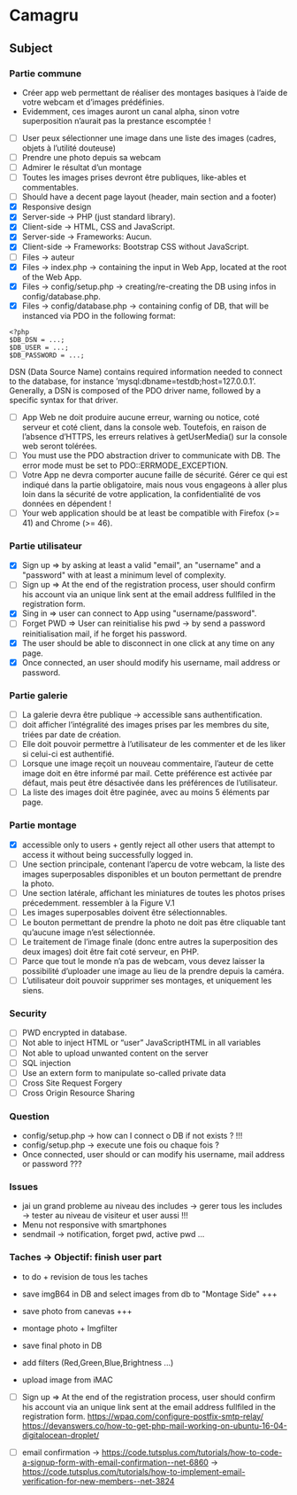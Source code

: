 # Camagru

## Subject

### Partie commune
- Créer app web permettant de réaliser des montages basiques à l’aide de votre webcam et d’images prédéfinies.
- Evidemment, ces images auront un canal alpha, sinon votre superposition n’aurait pas la prestance escomptée !

- [ ] User peux sélectionner une image dans une liste des images (cadres, objets à l’utilité douteuse)
- [ ] Prendre une photo depuis sa webcam
- [ ] Admirer le résultat d’un montage
- [ ] Toutes les images prises devront être publiques, like-ables et commentables.
- [ ] Should have a decent page layout (header, main section and a footer)
- [x] Responsive design
- [x] Server-side -> PHP (just standard library).
- [x] Client-side -> HTML, CSS and JavaScript.
- [x] Server-side -> Frameworks: Aucun. 
- [x] Client-side -> Frameworks: Bootstrap CSS without JavaScript.
- [ ] Files -> auteur
- [x] Files -> index.php -> containing the input in Web App, located at the root of the Web App.
- [x] Files -> config/setup.php -> creating/re-creating the DB using infos in config/database.php.
- [x] Files -> config/database.php -> containing config of DB, that will be instanced via PDO in the following format:
```
<?php
$DB_DSN = ...;
$DB_USER = ...;
$DB_PASSWORD = ...;
```
DSN (Data Source Name) contains required information needed to connect to the database, for instance ’mysql:dbname=testdb;host=127.0.0.1’. 
Generally, a DSN is composed of the PDO driver name, followed by a specific syntax for that driver. 
- [ ] App Web ne doit produire aucune erreur, warning ou notice, coté serveur et coté client, dans la console web. Toutefois, en raison de l’absence d’HTTPS, les erreurs relatives à getUserMedia() sur la console web seront tolérées.
- [ ] You must use the PDO abstraction driver to communicate with DB. The error mode must be set to PDO::ERRMODE_EXCEPTION.
- [ ] Votre App ne devra comporter aucune faille de sécurité. Gérer ce qui est indiqué dans la partie obligatoire, mais nous vous engageons à aller plus loin dans la sécurité de votre application, la confidentialité de
vos données en dépendent !
- [ ] Your web application should be at least be compatible with Firefox (>= 41) and Chrome (>= 46).

### Partie utilisateur
- [x] Sign up => by asking at least a valid "email", an "username" and a "password" with at least a minimum level of complexity.
- [ ] Sign up => At the end of the registration process, user should confirm his account via an unique link sent at the email address fullfiled in the registration form.
- [x] Sing in => user can connect to App using "username/password". 
- [ ] Forget PWD => User can reinitialise his pwd -> by send a password reinitialisation mail, if he forget his password.
- [x] The user should be able to disconnect in one click at any time on any page.
- [x] Once connected, an user should modify his username, mail address or password.

### Partie galerie
- [ ] La galerie devra être publique -> accessible sans authentification. 
- [ ] doit afficher l’intégralité des images prises par les membres du site, triées par date de création. 
- [ ] Elle doit pouvoir permettre à l’utilisateur de les commenter et de les liker si celui-ci est authentifié.
- [ ] Lorsque une image reçoit un nouveau commentaire, l’auteur de cette image doit en être informé par mail. Cette préférence est activée par défaut, mais peut être désactivée dans les préférences de l’utilisateur.
- [ ] La liste des images doit être paginée, avec au moins 5 éléments par page.

### Partie montage
- [x] accessible only to users + gently reject all other users that attempt to access it without being successfully logged in.
- [ ] Une section principale, contenant l’apercu de votre webcam, la liste des images superposables disponibles et un bouton permettant de prendre la photo.
- [ ] Une section latérale, affichant les miniatures de toutes les photos prises précedemment. ressembler à la Figure V.1
- [ ] Les images superposables doivent être sélectionnables.
- [ ] Le bouton permettant de prendre la photo ne doit pas être cliquable tant qu’aucune image n’est sélectionnée.
- [ ] Le traitement de l’image finale (donc entre autres la superposition des deux images) doit être fait coté serveur, en PHP.
- [ ] Parce que tout le monde n’a pas de webcam, vous devez laisser la possibilité d’uploader une image au lieu de la prendre depuis la caméra.
- [ ] L’utilisateur doit pouvoir supprimer ses montages, et uniquement les siens.

### Security 
- [ ] PWD encrypted in database.
- [ ] Not able to inject HTML or “user” JavaScriptHTML in all variables
- [ ] Not able to upload unwanted content on the server
- [ ] SQL injection
- [ ] Use an extern form to manipulate so-called private data
- [ ] Cross Site Request Forgery
- [ ] Cross Origin Resource Sharing

### Question
- config/setup.php -> how can I connect o DB if not exists ? !!!
- config/setup.php -> execute une fois ou chaque fois ?
- Once connected, user should or can modify his username, mail address or password ???

### Issues

* jai un grand probleme au niveau des includes -> gerer tous les includes -> tester au niveau de visiteur et user aussi !!!
* Menu not responsive with smartphones
* sendmail -> notification, forget pwd, active pwd ...


### Taches -> Objectif: finish user part
- to do + revision de tous les taches
- save imgB64  in DB and select images from db to "Montage Side" +++ 


- save photo from canevas +++
- montage photo + Imgfilter
- save final photo in DB
- add filters (Red,Green,Blue,Brightness ...)
- upload image from iMAC



- [ ] Sign up => At the end of the registration process, user should confirm his account via an unique link sent at the email address fullfiled in the registration form.
https://wpaq.com/configure-postfix-smtp-relay/
https://devanswers.co/how-to-get-php-mail-working-on-ubuntu-16-04-digitalocean-droplet/
 
- [ ] email confirmation -> https://code.tutsplus.com/tutorials/how-to-code-a-signup-form-with-email-confirmation--net-6860
                         -> https://code.tutsplus.com/tutorials/how-to-implement-email-verification-for-new-members--net-3824


